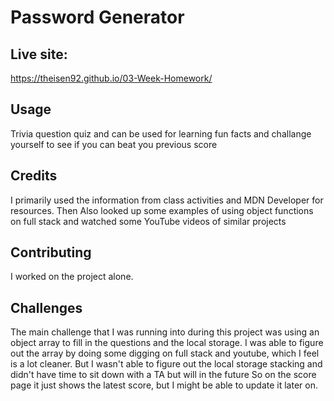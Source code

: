 # Password Generator

## Live site:

https://theisen92.github.io/03-Week-Homework/

## Usage

Trivia question quiz and can be used for learning fun facts and challange yourself to see if you can beat you previous score

## Credits

I primarily used the information from class activities and MDN Developer for resources. Then Also looked up some examples of using object functions on full stack and watched some YouTube videos of similar projects

## Contributing

I worked on the project alone.

## Challenges

The main challenge that I was running into during this project was using an object array to fill in the questions and the local storage.
I was able to figure out the array by doing some digging on full stack and youtube, which I feel is a lot cleaner.
But I wasn't able to figure out the local storage stacking and didn't have time to sit down with a TA but will in the future
So on the score page it just shows the latest score, but I might be able to update it later on.
